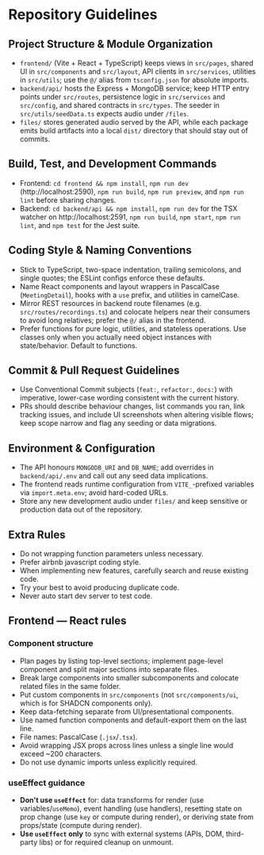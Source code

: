 # Repository Guidelines

## Project Structure & Module Organization
- `frontend/` (Vite + React + TypeScript) keeps views in `src/pages`, shared UI in `src/components` and `src/layout`, API clients in `src/services`, utilities in `src/utils`; use the `@/` alias from `tsconfig.json` for absolute imports.
- `backend/api/` hosts the Express + MongoDB service; keep HTTP entry points under `src/routes`, persistence logic in `src/services` and `src/config`, and shared contracts in `src/types`. The seeder in `src/utils/seedData.ts` expects audio under `/files`.
- `files/` stores generated audio served by the API, while each package emits build artifacts into a local `dist/` directory that should stay out of commits.

## Build, Test, and Development Commands
- Frontend: `cd frontend && npm install`, `npm run dev` (http://localhost:2590), `npm run build`, `npm run preview`, and `npm run lint` before sharing changes.
- Backend: `cd backend/api && npm install`, `npm run dev` for the TSX watcher on http://localhost:2591, `npm run build`, `npm start`, `npm run lint`, and `npm test` for the Jest suite.

## Coding Style & Naming Conventions
- Stick to TypeScript, two-space indentation, trailing semicolons, and single quotes; the ESLint configs enforce these defaults.
- Name React components and layout wrappers in PascalCase (`MeetingDetail`), hooks with a `use` prefix, and utilities in camelCase.
- Mirror REST resources in backend route filenames (e.g. `src/routes/recordings.ts`) and colocate helpers near their consumers to avoid long relatives; prefer the `@/` alias in the frontend.
- Prefer functions for pure logic, utilities, and stateless operations. Use classes only when you actually need object instances with state/behavior. Default to functions.

## Commit & Pull Request Guidelines
- Use Conventional Commit subjects (`feat:`, `refactor:`, `docs:`) with imperative, lower-case wording consistent with the current history.
- PRs should describe behaviour changes, list commands you ran, link tracking issues, and include UI screenshots when altering visible flows; keep scope narrow and flag any seeding or data migrations.

## Environment & Configuration
- The API honours `MONGODB_URI` and `DB_NAME`; add overrides in `backend/api/.env` and call out any seed data implications.
- The frontend reads runtime configuration from `VITE_`-prefixed variables via `import.meta.env`; avoid hard-coded URLs.
- Store any new development audio under `files/` and keep sensitive or production data out of the repository.

## Extra Rules

- Do not wrapping function parameters unless necessary.
- Prefer airbnb javascript coding style.
- When implementing new features, carefully search and reuse existing code.
- Try your best to avoid producing duplicate code.
- Never auto start dev server to test code.

## Frontend — React rules

### Component structure
- Plan pages by listing top-level sections; implement page-level component and split major sections into separate files.
- Break large components into smaller subcomponents and colocate related files in the same folder.
- Put custom components in `src/components` (not `src/components/ui`, which is for SHADCN components only).
- Keep data-fetching separate from UI/presentational components.
- Use named function components and default-export them on the last line.
- File names: PascalCase (`.jsx`/`.tsx`).
- Avoid wrapping JSX props across lines unless a single line would exceed ~200 characters.
- Do not use dynamic imports unless explicitly required.

### useEffect guidance
- **Don't use `useEffect`** for: data transforms for render (use variables/`useMemo`), event handling (use handlers), resetting state on prop change (use `key` or compute during render), or deriving state from props/state (compute during render).
- **Use `useEffect` only** to sync with external systems (APIs, DOM, third-party libs) or for required cleanup on unmount.
